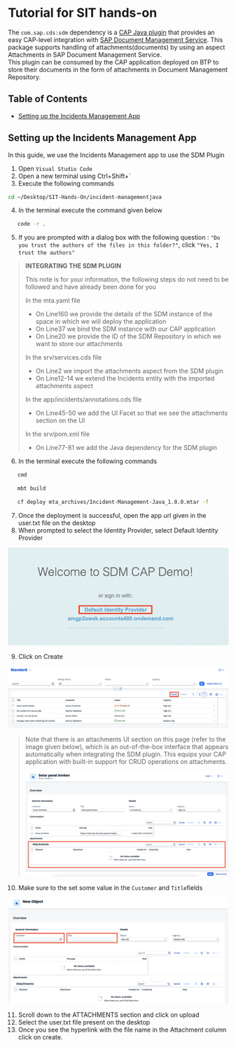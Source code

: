 # Tutorial for SIT hands-on
The `com.sap.cds:sdm` dependency is a [CAP Java plugin](https://cap.cloud.sap/docs/java/building-plugins) that provides an easy CAP-level integration with [SAP Document Management Service](https://discovery-center.cloud.sap/serviceCatalog/document-management-service-integration-option). This package supports handling of attachments(documents) by using an aspect Attachments in SAP Document Management Service.  
This plugin can be consumed by the CAP application deployed on BTP to store their documents in the form of attachments in Document Management Repository.

## Table of Contents

- [Setting up the Incidents Management App](#Setting-up-the-Incidents-Management-App)

## Setting up the Incidents Management App

In this guide, we use the Incidents Management app to use the SDM Plugin

1. Open `Visual Studio Code`
2. Open a new terminal using Ctrl+Shift+`
3. Execute the following commands

```sh
cd ~/Desktop/SIT-Hands-On/incident-managementjava
```

4. In the terminal execute the command given below 

```sh
   code -r .
```
5. If you are prompted with a dialog box with the following question : `"Do you trust the authors of the files in this folder?"`, click `"Yes, I trust the authors"`

> **INTEGRATING THE SDM PLUGIN**
>
> This note is for your information, the following steps do not need to be followed and have already been done for you
>
> In the mta.yaml file
> - On Line160 we provide the details of the SDM instance of the space in which we will deploy the application
> - On Line37 we bind the SDM instance with our CAP application
> - On Line20 we provide the ID of the SDM Repository in which we want to store our attachments
>
> In the srv/services.cds file
> - On Line2 we import the attachments aspect from the SDM plugin
> - On Line12-14 we extend the Incidents entity with the imported attachments aspect
>
> In the app/incidents/annotations.cds file
> - On Line45-50 we add the UI Facet so that we see the attachments section on the UI
>
> In the srv/pom.xml file 
> - On Line77-81 we add the Java dependency for the SDM plugin

6. In the terminal execute the following commands 

```sh
   cmd
```
```sh
   mbt build
```
```sh
   cf deploy mta_archives/Incident-Management-Java_1.0.0.mtar -f
``` 

7. Once the deployment is successful, open the app url given in the user.txt file on the desktop
8. When prompted to select the Identity Provider, select Default Identity Provider

![Default Identity Provider](6dip.png)

9. Click on Create

![Create](7create.png)

> Note that there is an attachments UI section on this page (refer to the image given below), which is an out-of-the-box interface that appears automatically when 
> integrating the SDM plugin. This equips your CAP application with built-in support for CRUD operations on attachments.
>
> ![Attachments Section](9attachments.png)

10. Make sure to the set some value in the `Customer` and `Title`fields

![Title](8title.png)

11. Scroll down to the ATTACHMENTS section and click on upload
12. Select the user.txt file present on the desktop
13. Once you see the hyperlink with the file name in the Attachment column click on create. 
